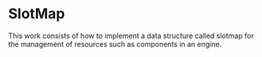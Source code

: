 # SlotMap
This work consists of how to implement a data structure called slotmap for the management of resources such as components in an engine.
